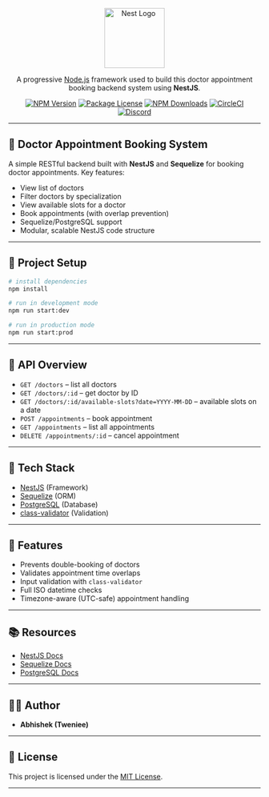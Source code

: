 <p align="center">
  <a href="http://nestjs.com/" target="_blank">
    <img src="https://nestjs.com/img/logo-small.svg" width="120" alt="Nest Logo" />
  </a>
</p>

<p align="center">
  A progressive <a href="http://nodejs.org" target="_blank">Node.js</a> framework used to build this doctor appointment booking backend system using <strong>NestJS</strong>.
</p>

<p align="center">
  <a href="https://www.npmjs.com/~nestjscore" target="_blank"><img src="https://img.shields.io/npm/v/@nestjs/core.svg" alt="NPM Version" /></a>
  <a href="https://www.npmjs.com/~nestjscore" target="_blank"><img src="https://img.shields.io/npm/l/@nestjs/core.svg" alt="Package License" /></a>
  <a href="https://www.npmjs.com/~nestjscore" target="_blank"><img src="https://img.shields.io/npm/dm/@nestjs/common.svg" alt="NPM Downloads" /></a>
  <a href="https://circleci.com/gh/nestjs/nest" target="_blank"><img src="https://img.shields.io/circleci/build/github/nestjs/nest/master" alt="CircleCI" /></a>
  <a href="https://discord.gg/G7Qnnhy" target="_blank"><img src="https://img.shields.io/badge/discord-online-brightgreen.svg" alt="Discord"/></a>
</p>

---

## 🏩 Doctor Appointment Booking System

A simple RESTful backend built with **NestJS** and **Sequelize** for booking doctor appointments. Key features:

* View list of doctors
* Filter doctors by specialization
* View available slots for a doctor
* Book appointments (with overlap prevention)
* Sequelize/PostgreSQL support
* Modular, scalable NestJS code structure

---

## 💠 Project Setup

```bash
# install dependencies
npm install

# run in development mode
npm run start:dev

# run in production mode
npm run start:prod
```

---

## 📆 API Overview

* `GET /doctors` – list all doctors
* `GET /doctors/:id` – get doctor by ID
* `GET /doctors/:id/available-slots?date=YYYY-MM-DD` – available slots on a date
* `POST /appointments` – book appointment
* `GET /appointments` – list all appointments
* `DELETE /appointments/:id` – cancel appointment

---

## 📘 Tech Stack

* [NestJS](https://nestjs.com/) (Framework)
* [Sequelize](https://sequelize.org/) (ORM)
* [PostgreSQL](https://www.postgresql.org/) (Database)
* [class-validator](https://github.com/typestack/class-validator) (Validation)

---

## 🚀 Features

* Prevents double-booking of doctors
* Validates appointment time overlaps
* Input validation with `class-validator`
* Full ISO datetime checks
* Timezone-aware (UTC-safe) appointment handling

---

## 📚 Resources

* [NestJS Docs](https://docs.nestjs.com)
* [Sequelize Docs](https://sequelize.org/master/)
* [PostgreSQL Docs](https://www.postgresql.org/docs/)

---

## 👨‍💼 Author

* **Abhishek (Tweniee)**

---

## 📄 License

This project is licensed under the [MIT License](https://github.com/nestjs/nest/blob/master/LICENSE).

---
